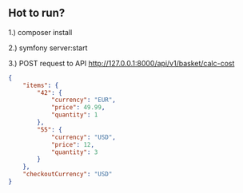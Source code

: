 ## Hot to run?
1.) composer install

2.) symfony server:start

3.) POST request to API http://127.0.0.1:8000/api/v1/basket/calc-cost

````json
{
    "items": {
        "42": {
            "currency": "EUR",
            "price": 49.99,
            "quantity": 1
        },
        "55": {
            "currency": "USD",
            "price": 12,
            "quantity": 3
        }
    },
    "checkoutCurrency": "USD"
}
````